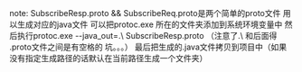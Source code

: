 note:
   SubscribeResp.proto && SubscribeReq.proto是两个简单的proto文件 用以生成对应的java文件
   可以把protoc.exe 所在的文件夹添加到系统环境变量中
   然后执行protoc.exe --java_out=.\ SubscribeResp.proto  （注意了.\ 和后面得 .proto文件之间是有空格的  坑。。。）
   最后把生成的.java文件拷贝到项目中（如果没有指定生成路径的话默认在当前路径生成一个文件夹）